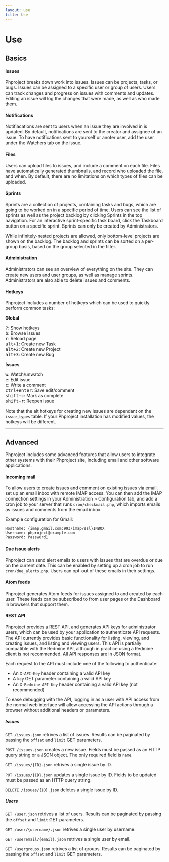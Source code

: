 ```yaml
---
layout: use
title: Use
---
```

<h1 class="page-header">Use</h1>

## Basics

#### Issues
Phproject breaks down work into issues. Issues can be projects, tasks, or bugs. Issues can be assigned to a specific user or group of users. Users can track changes and progress on issues with comments and updates. Editing an issue will log the changes that were made, as well as who made them.

#### Notifications
Notifiacations are sent to users when an issue they are involved in is updated. By default, notifications are sent to the creator and assignee of an issue. To have notifications sent to yourself or anoter user, add the user under the Watchers tab on the issue.

#### Files
Users can upload files to issues, and include a comment on each file. Files have automatically generated thumbnails, and record who uploaded the file, and when. By default, there are no limitations on which types of files can be uploaded.

#### Sprints
Sprints are a collection of projects, containing tasks and bugs, which are going to be worked on in a specific period of time. Users can see the list of sprints as well as the project backlog by clicking Sprints in the top navigation. For an interactive sprint-specific task board, click the Taskboard button on a specific sprint. Sprints can only be created by Administrators.

While infinitely-nested projects are allowed, only bottom-level projects are shown on the backlog. The backlog and sprints can be sorted on a per-group basis, based on the group selected in the filter.

#### Administration
Administrators can see an overview of everything on the site. They can create new users and user groups, as well as manage sprints. Administrators are also able to delete issues and comments.

#### Hotkeys
Phproject includes a number of hotkeys which can be used to quickly perform common tasks:

<div class="well">
	<div class="row">
		<div class="col-xs-6">
			<p><b>Global</b></p>
			<kbd>?</kbd>: Show hotkeys<br>
			<kbd>b</kbd>: Browse issues<br>
			<kbd>r</kbd>: Reload page<br>
			<kbd>alt+1</kbd>: Create new Task<br>
			<kbd>alt+2</kbd>: Create new Project<br>
			<kbd>alt+3</kbd>: Create new Bug<br>
		</div>
		<div class="col-xs-6">
			<p><b>Issues</b></p>
			<kbd>w</kbd>: Watch/unwatch<br>
			<kbd>e</kbd>: Edit issue<br>
			<kbd>c</kbd>: Write a comment<br>
			<kbd>ctrl+enter</kbd>: Save edit/comment<br>
			<kbd>shift+c</kbd>: Mark as complete<br>
			<kbd>shift+r</kbd>: Reopen issue<br>
		</div>
	</div>
</div>

Note that the alt hotkeys for creating new issues are dependant on the `issue_types` table. If your Phproject installation has modified values, the hotkeys will be different.

<hr>

## Advanced
Phproject includes some advanced features that allow users to integrate other systems with their Phproject site, including email and other software applications.

#### Incoming mail
To allow users to create issues and comment on existing issues via email, set up an email inbox with remote IMAP access. You can then add the IMAP connection settings in your Administration > Configuration tab, and add a cron job to your server that runs `cron/checkmail.php`, which imports emails as issues and comments from the email inbox.

Example configuration for Gmail:

```
Hostname: {imap.gmail.com:993/imap/ssl}INBOX
Username: phproject@example.com
Password: Passw0rd1
```

#### Due issue alerts
Phproject can send alert emails to users with issues that are overdue or due on the current date. This can be enabled by setting up a cron job to run `cron/due_alerts.php`. Users can opt-out of these emails in their settings.

#### Atom feeds
Phproject generates Atom feeds for issues assigned to and created by each user. These feeds can be subscribed to from user pages or the Dashboard in browsers that support them.

#### REST API
Phproject provides a REST API, and generates API keys for administrator users, which can be used by your application to authenticate API requests. The API currently provides basic functionality for listing, viewing, and creating issues, and listing and viewing users. This API is partially compatible with the Redmine API, although in practice using a Redmine client is not recommended. All API responses are in JSON format.

Each request to the API must include one of the following to authenticate:

* An `X-API-Key` header containing a valid API key
* A `key` GET parameter containing a valid API key
* An `X-Redmine-API-Key` header containing a valid API key (not recommended)

To ease debugging with the API, logging in as a user with API access from the normal web interface will allow accessing the API actions through a browser without additional headers or parameters.

##### Issues
`GET /issues.json` retrives a list of issues. Results can be paginated by passing the `offset` and `limit` GET parameters.

`POST /issues.json` creates a new issue. Fields must be passed as an HTTP query string or a JSON object. The only required field is `name`.

`GET /issues/{ID}.json` retrives a single issue by ID.

`PUT /issues/{ID}.json` updates a single issue by ID. Fields to be updated must be passed as an HTTP query string.

`DELETE /issues/{ID}.json` deletes a single issue by ID.

##### Users
`GET /user.json` retrives a list of users. Results can be paginated by passing the `offset` and `limit` GET parameters.

`GET /user/{username}.json` retrives a single user by username.

`GET /useremail/{email}.json` retrives a single user by email.

`GET /usergroups.json` retrives a list of groups. Results can be paginated by passing the `offset` and `limit` GET parameters.

